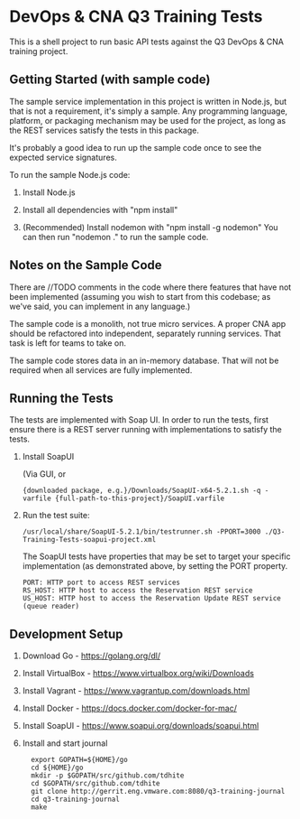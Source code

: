 DevOps & CNA Q3 Training Tests
==============================

This is a shell project to run basic API tests against the Q3 DevOps & CNA
training project.

Getting Started (with sample code)
----------------------------------

The sample service implementation in this project is written in Node.js, but
that is not a requirement, it's simply a sample.  Any programming language,
platform, or packaging mechanism may be used for the project, as long as the
REST services satisfy the tests in this package.

It's probably a good idea to run up the sample code once to see the expected service signatures.

To run the sample Node.js code:

1. Install Node.js

2. Install all dependencies with "npm install"

3. (Recommended) Install nodemon with "npm install -g nodemon"
You can then run "nodemon ." to run the sample code.

Notes on the Sample Code
------------------------

There are //TODO comments in the code where there features that have not been 
implemented (assuming you wish to start from this codebase; as we've said, you 
can implement in any language.)

The sample code is a monolith, not true micro services.  A proper CNA app should
be refactored into independent, separately running services. That task is left
for teams to take on.

The sample code stores data in an in-memory database.  That will not be required
when all services are fully implemented.

Running the Tests
-----------------

The tests are implemented with Soap UI.  In order to run the tests, first ensure
there is a REST server running with implementations to satisfy the tests.

1. Install SoapUI

   (Via GUI, or
   ```
   {downloaded package, e.g.}/Downloads/SoapUI-x64-5.2.1.sh -q -varfile {full-path-to-this-project}/SoapUI.varfile
   ```

2. Run the test suite:

   ```
   /usr/local/share/SoapUI-5.2.1/bin/testrunner.sh -PPORT=3000 ./Q3-Training-Tests-soapui-project.xml
   ```

   The SoapUI tests have properties that may be set to target your specific 
   implementation (as demonstrated above, by setting the PORT property.

   ```
   PORT: HTTP port to access REST services
   RS_HOST: HTTP host to access the Reservation REST service
   US_HOST: HTTP host to access the Reservation Update REST service (queue reader)
   ```

Development Setup
-----------------

1. Download Go - https://golang.org/dl/
2. Install VirtualBox - https://www.virtualbox.org/wiki/Downloads
3. Install Vagrant - https://www.vagrantup.com/downloads.html
3. Install Docker - https://docs.docker.com/docker-for-mac/
4. Install SoapUI - https://www.soapui.org/downloads/soapui.html
4. Install and start journal

         export GOPATH=${HOME}/go
         cd ${HOME}/go
         mkdir -p $GOPATH/src/github.com/tdhite
         cd $GOPATH/src/github.com/tdhite
         git clone http://gerrit.eng.vmware.com:8080/q3-training-journal
         cd q3-training-journal
         make
